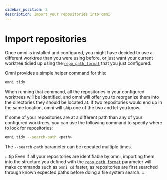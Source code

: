 ```yaml
---
sidebar_position: 3
description: Import your repositories into omni
---
```


# Import repositories

Once omni is installed and configured, you might have decided to use a different worktree than you were using before, or just want your current worktree tidied up using the [`repo_path_format`](/reference/configuration/parameters/repo_path_format) that you just configured.

Omni provides a simple helper command for this:

```bash
omni tidy
```

When running that command, all the repositories in your configured worktrees will be identified, and omni will offer you to reorganize them into the directories they should be located at. If two repositories would end up in the same location, omni will skip one of the two and let you know.

If some of your repositories are at a different path than any of your configured worktrees, you can use the following command to specify where to look for repositories:

```bash
omni tidy --search-path <path>
```

The `--search-path` parameter can be repeated multiple times.

:::tip
Even if all your repositories are identifiable by omni, importing them into the structure you defined with the [`repo_path_format`](/reference/configuration/parameters/repo_path_format) parameter will make commands such as `omni cd` faster, as repositories are first searched through known expected paths before doing a file system search.
:::
